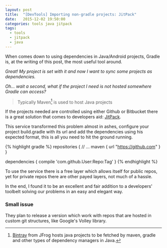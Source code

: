 ```yaml
---
layout: post
title:  "[DevTools] Importing non-gradle projects: JitPack"
date:   2015-12-02 19:50:00
categories: tools java jitpack
tags:
  - tools
  - jitpack
  - java
---
```


When comes down to using dependencies in Java/Android projects, Gradle is, at the writing of this post, the most useful tool around.

*Great! My project is set with it and now I want to sync some projects as dependencies.*

*Oh... wait a second, what if the project I need is not hosted somewhere Gradle can access?*

> Typically Maven[^1] is used to host Java projects

If the projects needed are controlled using either Github or Bitbucket there is a great solution that comes to developers aid: [JitPack](https://jitpack.io/).

This service transformed this problem almost in ashes, configure your project build.gradle with its url and add the dependencies using his expected format, this is all you need to hit the ground running.

{% highlight gradle %}
repositories {
        // ...
        maven { url "https://github.com" }
}

dependencies {
        compile 'com.github.User:Repo:Tag'
}
{% endhighlight %}

To use the service there is a free layer which allows itself for public repos, yet for private repos there are other payed layers, not much of a hassle.

In the end, I found it to be an excellent and fair addition to a developers' toolbelt solving our problems in an easy and elegant way.

### Small issue

They plan to release a version which work with repos that are hosted in custom git structures, like Google's Volley library.

[^1]:[Bintray](https://bintray.com/) from JFrog hosts java projects to be fetched by maven, gradle and other types of dependency managers in Java.
